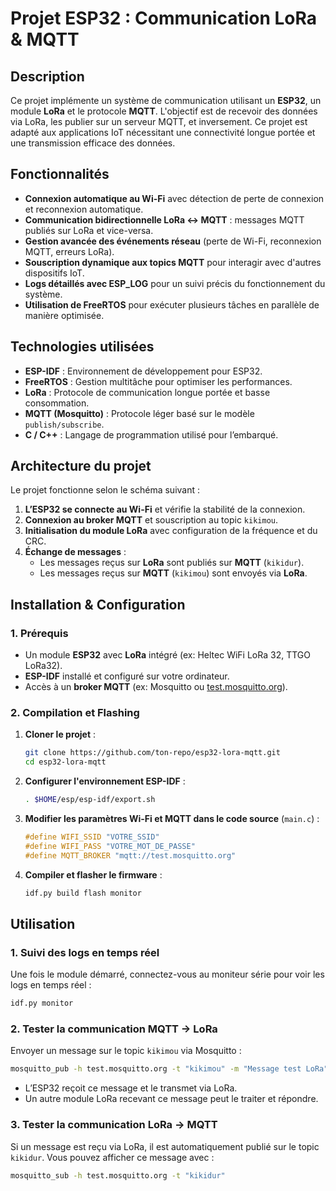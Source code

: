 # **Projet ESP32 : Communication LoRa & MQTT**  

##  **Description**  
Ce projet implémente un système de communication utilisant un **ESP32**, un module **LoRa** et le protocole **MQTT**. L'objectif est de recevoir des données via LoRa, les publier sur un serveur MQTT, et inversement. Ce projet est adapté aux applications IoT nécessitant une connectivité longue portée et une transmission efficace des données.

##  **Fonctionnalités**  
- **Connexion automatique au Wi-Fi** avec détection de perte de connexion et reconnexion automatique.  
- **Communication bidirectionnelle LoRa ↔️ MQTT** : messages MQTT publiés sur LoRa et vice-versa.  
- **Gestion avancée des événements réseau** (perte de Wi-Fi, reconnexion MQTT, erreurs LoRa).  
- **Souscription dynamique aux topics MQTT** pour interagir avec d'autres dispositifs IoT.  
- **Logs détaillés avec ESP_LOG** pour un suivi précis du fonctionnement du système.  
- **Utilisation de FreeRTOS** pour exécuter plusieurs tâches en parallèle de manière optimisée.  

##  **Technologies utilisées**  
- **ESP-IDF** : Environnement de développement pour ESP32.  
- **FreeRTOS** : Gestion multitâche pour optimiser les performances.  
- **LoRa** : Protocole de communication longue portée et basse consommation.  
- **MQTT (Mosquitto)** : Protocole léger basé sur le modèle `publish/subscribe`.  
- **C / C++** : Langage de programmation utilisé pour l’embarqué.  

##  **Architecture du projet**  
Le projet fonctionne selon le schéma suivant :  
1. **L’ESP32 se connecte au Wi-Fi** et vérifie la stabilité de la connexion.  
2. **Connexion au broker MQTT** et souscription au topic `kikimou`.  
3. **Initialisation du module LoRa** avec configuration de la fréquence et du CRC.  
4. **Échange de messages** :  
   - Les messages reçus sur **LoRa** sont publiés sur **MQTT** (`kikidur`).  
   - Les messages reçus sur **MQTT** (`kikimou`) sont envoyés via **LoRa**.  

##  **Installation & Configuration**  
### **1. Prérequis**  
- Un module **ESP32** avec **LoRa** intégré (ex: Heltec WiFi LoRa 32, TTGO LoRa32).  
- **ESP-IDF** installé et configuré sur votre ordinateur.  
- Accès à un **broker MQTT** (ex: Mosquitto ou [test.mosquitto.org](https://test.mosquitto.org/)).  

### **2. Compilation et Flashing**  
1. **Cloner le projet** :  
   ```bash  
   git clone https://github.com/ton-repo/esp32-lora-mqtt.git  
   cd esp32-lora-mqtt  
   ```  
2. **Configurer l'environnement ESP-IDF** :  
   ```bash  
   . $HOME/esp/esp-idf/export.sh  
   ```  
3. **Modifier les paramètres Wi-Fi et MQTT dans le code source** (`main.c`) :  
   ```c  
   #define WIFI_SSID "VOTRE_SSID"
   #define WIFI_PASS "VOTRE_MOT_DE_PASSE"
   #define MQTT_BROKER "mqtt://test.mosquitto.org"
   ```  
4. **Compiler et flasher le firmware** :  
   ```bash  
   idf.py build flash monitor  
   ```  

##  **Utilisation**  
### **1. Suivi des logs en temps réel**  
Une fois le module démarré, connectez-vous au moniteur série pour voir les logs en temps réel :  
```bash  
idf.py monitor  
```  

### **2. Tester la communication MQTT → LoRa**  
Envoyer un message sur le topic `kikimou` via Mosquitto :  
```bash  
mosquitto_pub -h test.mosquitto.org -t "kikimou" -m "Message test LoRa"  
```  
- L’ESP32 reçoit ce message et le transmet via LoRa.  
- Un autre module LoRa recevant ce message peut le traiter et répondre.  

### **3. Tester la communication LoRa → MQTT**  
Si un message est reçu via LoRa, il est automatiquement publié sur le topic `kikidur`. Vous pouvez afficher ce message avec :  
```bash  
mosquitto_sub -h test.mosquitto.org -t "kikidur"  
```  
